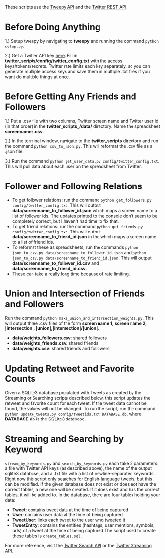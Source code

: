These scripts use the [Tweepy API](http://docs.tweepy.org/en/v3.5.0/api.html) and the [Twitter REST API](https://dev.twitter.com/rest/public).

Before Doing Anything
=
1.) Setup tweepy by navigating to **tweepy** and running the command `python setup.py`.

2.) Get a Twitter API key [here](https://apps.twitter.com/app/new).  Fill in **twitter_scripts/config/twitter_config.txt** with the access keys/tokens/secrets.  Twitter rate limits each key separately, so you can generate multiple access keys and save them in multiple .txt files if you want do multiple things at once.

Before Getting Any Friends and Followers
=
1.) Put a .csv file with two columns, Twitter screen name and Twitter user id (in that order) in the **twitter_scripts_/data/** directory.  Name the spreadsheet **screennames.csv**.

2.) In the terminal window, navigate to the **twitter_scripts** directory and run the command `python csv_to_json.py`.  This will reformat the .csv file as a .json file.

3.) Run the command `python get_user_data.py config/twitter_config.txt`.  This will pull data about each user on the spreadsheet from Twitter.

Follower and Following Relations
=
- To get follower relations: run the command `python get_followers.py config/twitter_config.txt`.  This will output **data/screenname_to_follower_id.json** which maps a screen name to a list of follower ids.  The updates printed to the console don't seem to be completely correct, but I haven't had time to fix that.
- To get friend relations: run the command `python get_friends.py config/twitter_config.txt`.  This will output **data/screenname_to_friend_id.json** in the which maps a screen name to a list of friend ids.
- To reformat these as spreadsheets, run the commands `python json_to_csv.py data/screenname_to_follower_id.json` and `python json_to_csv.py data/screenname_to_friend_id.json`.  This will output **data/screenname_to_follower_id.csv** and **data/screenname_to_friend_id.csv**.
- These can take a really long time because of rate limiting.

Union and Intersection of Friends and Followers
=
Run the command `python make_union_and_intersection_weights.py`.  This will output three .csv files of the form **screen name 1, screen name 2, |intersection|, |union|,|intersection|/|union|**.
- **data/weights_followers.csv**: shared followers
- **data/weights_friends.csv**: shared friends
- **data/weights.csv**: shared friends and followers

Updating Retweet and Favorite Counts
=
Given a SQLite3 database populated with Tweets as created by the Streaming or Searching scripts described below, this script updates the retweet and favorite count for each tweet.  If the tweet data cannot be found, the values will not be changed.  To run the script, run the command `python update_tweets.py config/tweetids.txt DATABASE.db`, where **DATABASE.db** is the SQLite3 database.

Streaming and Searching by Keyword
=
`stream_by_keywords.py` and `search_by_keywords.py` each take 3 parameters: a file with Twitter API keys (as described above), the name of the output sqlite3 database, and a .txt file with a list of newline-separated keywords. Right now this script only searches for English-language tweets, but this can be modified. If the given database does not exist or does not have the correct tables, a new one will be created. If it does exist and has the correct tables, it will be added to. In the database, there are four tables holding your data:
- **Tweet**: contains tweet data at the time of being captured
- **User**: contains user data at the time of being captured
- **TweetUser**: links each tweet to the user who tweeted it
- **TweetEntity**: contains the entities (hashtags, user mentions, symbols, urls) of a tweet at the time of being captured
The script used to create these tables is `create_tables.sql`.

For more reference, visit the [Twitter Search API](https://dev.twitter.com/rest/public/search) or the [Twitter Streaming API](https://dev.twitter.com/streaming/public).

